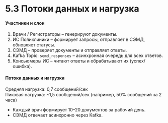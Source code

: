 # 5.3 Потоки данных и нагрузка

#### Участники и слои

1. Врачи / Регистраторы – генерируют документы.
2. ИС Поликлиники – формирует запросы, отправляет в СЭМД, обновляет статусы.
3. СЭМД – проверяет документы и отправляет ответы.
4. Kafka Topic: `semd_responses` – асинхронная очередь для всех ответов.
5. Консьюмеры ИС – читают ответы и обрабатывают их (успех/ошибка).

#### Потоки данных и нагрузки

Средняя нагрузка: 0,7 сообщений/сек\
Пиковая нагрузка: \~1,5 сообщений/сек (например, 50% сообщений за 2 часа)

* Каждый врач формирует 10–20 документов за рабочий день.
* СЭМД отвечает асинхронно через Kafka.
